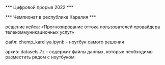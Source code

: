 *** Цифровой прорыв 2022 *** 

*** Чемпионат в республике Карелия ***

решение кейса: «Прогнозирование оттока пользователей провайдера телекоммуникационных услуг»


файл: chemp_kareliya.ipynb - ноутбук самого решения

архив: datasets.7z - содержит файлы данных, которые необходимо разместить рядом с ноутбуком


